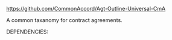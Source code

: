 <a href="https://github.com/CommonAccord/Agt-Outline-Universal-CmA">https://github.com/CommonAccord/Agt-Outline-Universal-CmA</a>


A common taxanomy for contract agreements.


DEPENDENCIES:


